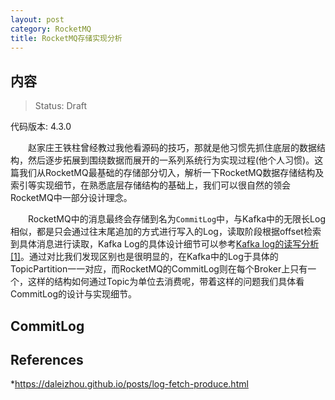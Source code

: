```yaml
---
layout: post
category: RocketMQ
title: RocketMQ存储实现分析
---
```


## 内容 
>Status: Draft

  代码版本: 4.3.0

　　赵家庄王铁柱曾经教过我他看源码的技巧，那就是他习惯先抓住底层的数据结构，然后逐步拓展到围绕数据而展开的一系列系统行为实现过程(他个人习惯)。这篇我们从RocketMQ最基础的存储部分切入，解析一下RocketMQ数据存储结构及索引等实现细节，在熟悉底层存储结构的基础上，我们可以很自然的领会RocketMQ中一部分设计理念。

　　RocketMQ中的消息最终会存储到名为`CommitLog`中，与Kafka中的无限长Log相似，都是只会通过往末尾追加的方式进行写入的Log，读取阶段根据offset检索到具体消息进行读取，Kafka Log的具体设计细节可以参考[Kafka log的读写分析[1]](https://daleizhou.github.io/posts/log-fetch-produce.html)。通过对比我们发现区别也是很明显的，在Kafka中的Log于具体的TopicPartition一一对应，而RocketMQ的CommitLog则在每个Broker上只有一个，这样的结构如何通过Topic为单位去消费呢，带着这样的问题我们具体看CommitLog的设计与实现细节。

## <a id="CommitLog">CommitLog</a>

## <a id="references">References</a>

*https://daleizhou.github.io/posts/log-fetch-produce.html